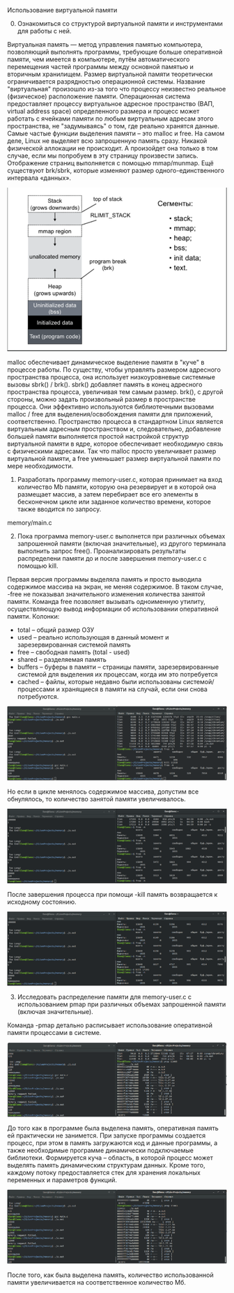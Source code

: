 Использование виртуальной памяти

0. Ознакомиться со структурой виртуальной памяти и инструментами для работы с ней.

Виртуальная память — метод управления памятью компьютера, позволяющий выполнять программы, требующие больше оперативной памяти, чем имеется в компьютере, путём автоматического перемещения частей программы между основной памятью и вторичным хранилищем. Размер виртуальной памяти теоретически ограничивается разрядностью операционной системы. Название "виртуальная" произошло из-за того что процессу неизвестно реальное (физическое) расположение памяти. Операционная система предоставляет процессу виртуальное адресное пространство (ВАП, virtual address space) определенного размера и процесс может работать с ячейками памяти по любым виртуальным адресам этого пространства, не "задумываясь" о том, где реально хранятся данные.
Самые частые функции выделения памяти – это malloc и free. На самом деле, Linux не выделяет всю запрошенную память сразу. Никакой физической аллокации не происходит. А произойдет она только в том случае, если мы попробуем в эту страницу произвести запись.
Отображение страниц выполняется с помощью mmap/munmap. Ещё существуют brk/sbrk, которые изменяют размер одного-единственного интервала «данных».

![Иллюстрация](https://github.com/sergeevaevi/Operating-Systems/raw/master/image/stracture_of_process_mem.png)


malloc обеспечивает динамическое выделение памяти в "куче" в процессе работы. По существу, чтобы управлять размером адресного пространства процесса, она использует низкоуровневые системные вызовы sbrk() / brk(). sbrk() добавляет память в конец адресного пространства процесса, увеличивая тем самым размер. brk(), с другой стороны, можно задать произвольный размер в пространстве процесса. Они эффективно используются библиотечными вызовами malloc / free для выделения/освобождения памяти для приложений, соответственно. Пространство процесса в стандартном Linux является виртуальным адресным пространством и, следовательно, добавление большей памяти выполняется простой настройкой структур виртуальной памяти в ядре, которое обеспечивает необходимую связь с физическими адресами. Так что malloc просто увеличивает размер виртуальной памяти, а free уменьшает размер виртуальной памяти по мере необходимости.

1. Разработать программу memory-user.c, которая принимает на вход количество Mb памяти, которую она резервирует и в которой она размещает массив,  а затем перебирает все его элементы в бесконечном цикле или заданное количество времени, которое также вводится по запросу.

  memory/main.c
  
2. Пока программа memory-user.c выполнется при различных объемах запрошенной памяти (включая значительные), из другого терминала выполнить запрос free(). Проанализировать результаты распределени памяти до и после завершения memory-user.c с помощью kill.

Первая версия программы выделяла память и просто выводила содержимое массива на экран, не меняя содержимое. В таком случае, -free не показывал значительного изменения количества занятой памяти. Команда free позволяет вызывать одноименную утилиту, осуществляющую вывод информации об использовании оперативной памяти.
Колонки:
* total – общий размер ОЗУ
* used – реально использующая в данный момент и зарезервированная системой память 
* free – свободная память (total - used)
* shared – разделяемая память
* buffers – буферы в памяти – страницы памяти, зарезервированные системой для выделения их процессам, когда им это  потребуется
* cached – файлы, которые недавно были использованы системой/процессами и хранящиеся в памяти на случай, если они снова потребуются.

![Иллюстрация](https://github.com/sergeevaevi/Operating-Systems/raw/master/image/free_and_kill_.png)

Но если в цикле менялось содержимое массива, допустим все обнулялось, то количество занятой памяти увеличивалось.

![Иллюстрация](https://github.com/sergeevaevi/Operating-Systems/raw/master/image/another_free.png)

После завершения процесса при помощи -kill память возвращается к исходному состоянию.

![Иллюстрация](https://github.com/sergeevaevi/Operating-Systems/raw/master/image/another_kill.png)

3. Исследовать распределение памяти для memory-user.c с использованием pmap при различных объемах запрошенной памяти (включая значительные).

Команда -pmap детально расписывает использование оперативной памяти процессами в системе.

![Иллюстрация](https://github.com/sergeevaevi/Operating-Systems/raw/master/image/empty_pmap_.png)

До того как в программе была выделена память, оперативная память ей практически не занимется.
При запуске программы создается процесс, при этом в память загружаются код и данные программы, а также необходимые программе динамически подключаемые библиотеки. Формируется куча – область, в которой процесс может выделять память динамическим структурам данных. Кроме того, каждому потоку предоставляется стек для хранения локальных переменных и параметров функций.

![Иллюстрация](https://github.com/sergeevaevi/Operating-Systems/raw/master/image/busy_pmap_.png)

После того, как была выделена память, количество использованной памяти увеличивается на соответственное количество Мб.
